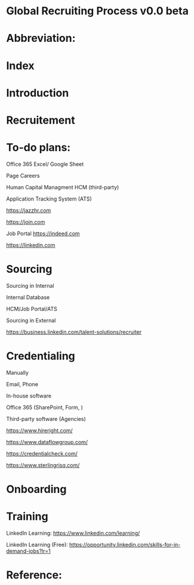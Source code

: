 # Global Recruiting Process v0.0 beta



# Abbreviation:

# Index
# Introduction

# Recruitement

# To-do plans:

  Office 365 Excel/ Google Sheet


  
  Page Careers
  
  Human Capital Managment HCM (third-party)
  
  Application Tracking System (ATS)
  
 https://jazzhr.com
 
 https://join.com
 
 Job Portal
https://indeed.com

https://linkedin.com
  
 # Sourcing
  
  Sourcing in Internal
  
  Internal Database
  
  HCM/Job Portal/ATS
  
  Sourcing in External
  
  https://business.linkedin.com/talent-solutions/recruiter

# Credentialing

  Manually
  
Email, Phone

  In-house software
  
Office 365 (SharePoint, Form, )

  Third-party software (Agencies)
  
https://www.hireright.com/

https://www.dataflowgroup.com/

https://credentialcheck.com/

https://www.sterlingrisq.com/

# Onboarding

# Training

LinkedIn Learning: https://www.linkedin.com/learning/

LinkedIn Learning (Free): https://opportunity.linkedin.com/skills-for-in-demand-jobs?lr=1

# Reference:
